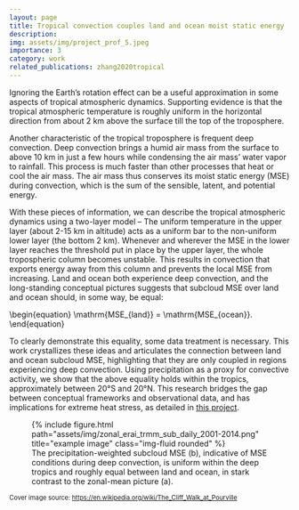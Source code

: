 ```yaml
---
layout: page
title: Tropical convection couples land and ocean moist static energy
description: 
img: assets/img/project_prof_5.jpeg
importance: 3
category: work
related_publications: zhang2020tropical
---
```



Ignoring the Earth’s rotation effect can be a useful approximation in some aspects of tropical atmospheric dynamics. Supporting evidence is that the tropical atmospheric temperature is roughly uniform in the horizontal direction from about 2 km above the surface till the top of the troposphere.

Another characteristic of the tropical troposphere is frequent deep convection. Deep convection brings a humid air mass from the surface to above 10 km in just a few hours while condensing the air mass’ water vapor to rainfall. This process is much faster than other processes that heat or cool the air mass. The air mass thus conserves its moist static energy (MSE) during convection, which is the sum of the sensible, latent, and potential energy. 

With these pieces of information, we can describe the tropical atmospheric dynamics using a two-layer model – The uniform temperature in the upper layer (about 2-15 km in altitude) acts as a uniform bar to the non-uniform lower layer (the bottom 2 km). Whenever and wherever the MSE in the lower layer reaches the threshold put in place by the upper layer, the whole tropospheric column becomes unstable. This results in convection that exports energy away from this column and prevents the local MSE from increasing. Land and ocean both experience deep convection, and the long-standing conceptual pictures suggests that subcloud MSE over land and ocean should, in some way, be equal:

\begin{equation}
\mathrm{MSE_{land}} = \mathrm{MSE_{ocean}}.
\end{equation}

To clearly demonstrate this equality, some data treatment is necessary. This work crystallizes these ideas and articulates the connection between land and ocean subcloud MSE, highlighting that they are only coupled in regions experiencing deep convection. Using precipitation as a proxy for convective activity, we show that the above equality holds within the tropics, approximately between 20°S and 20°N. This research bridges the gap between conceptual frameworks and observational data, and has implications for extreme heat stress, as detailed in <a href="https://yzhang-aos.github.io/projects/2_project/">this project</a>.





<div class="row">
    <div class="col-sm-12 col-md-8 col-lg-10 mt-3 mt-md-0 mx-auto">
        <figure class="figure">
            {% include figure.html path="assets/img/zonal_erai_trmm_sub_daily_2001-2014.png" title="example image" class="img-fluid rounded" %}
            <figcaption class="figure-caption text-center">The precipitation-weighted subcloud MSE (b),  indicative of MSE conditions during deep convection, is uniform within the deep tropics and roughly equal between land and ocean, in stark contrast to the zonal-mean picture (a).</figcaption>
        </figure>
    </div>
</div>


<span class="cover-image-source">Cover image source: <a href="https://en.wikipedia.org/wiki/The_Cliff_Walk_at_Pourville">https://en.wikipedia.org/wiki/The_Cliff_Walk_at_Pourville</a></span>

<style>
.cover-image-source {
    font-size: 0.8em; /* 80% of the parent element's font size */
}
</style>